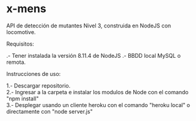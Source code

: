 # x-mens
API de detección de mutantes Nivel 3, construida en NodeJS con locomotive.

Requisitos:

.- Tener instalada la versión 8.11.4 de NodeJS
.- BBDD local MySQL o remota.

Instrucciones de uso:

1.- Descargar repositorio. <br/>
2.- Ingresar a la carpeta e instalar los modulos de Node con el comando "npm install"<br/>
3.- Desplegar usando un cliente heroku con el comando "heroku local" o directamente con "node server.js"<br/>

<!-- Pruebas:

1.- Usar un cliente API rest, recomendable Postman.<br/>
2.- Datos: <br/>
   .-URL: localhost:5000/api/mutant<br/>
   .-METODO: POST<br/>
   .- DATA BODY: {
      "dna": "["ATGCGA","CAGTGC","TTATGT","AGAAGG","CCCCTA","TCACTG"]"
   }<br/>
 3.- Imagen de prueba:<br/>
 
 <img src="prueba_consulta.png" /> -->
